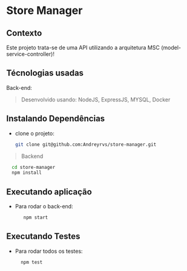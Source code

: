 # Store Manager

## Contexto

Este projeto trata-se de uma API utilizando a arquitetura MSC (model-service-controller)!

## Técnologias usadas

Back-end:
> Desenvolvido usando: NodeJS, ExpressJS, MYSQL, Docker

## Instalando Dependências

* clone o projeto:

  ```bash
  git clone git@github.com:Andreyrvs/store-manager.git
  ```

> Backend

  ```bash
    cd store-manager
    npm install
  ```

## Executando aplicação

* Para rodar o back-end:

  ```bash
     npm start
  ```

## Executando Testes

* Para rodar todos os testes:

  ```bash
    npm test
  ```
